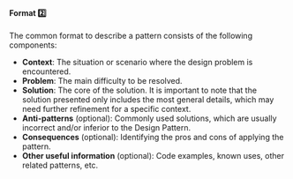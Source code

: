 <link rel="stylesheet" href="{{baseUrl}}/css/textbook.css">

<div class="website-content">

<div id="title">

#### Format :two:

</div>

<div id="body">

The common format to describe a pattern consists of the following components:

* **Context**: The situation or scenario where the design problem is encountered.
* **Problem**: The main difficulty to be resolved.
* **Solution**: The core of the solution. It is important to note that the solution presented only includes the most general details, which may need further refinement for a specific context.
* **Anti-patterns** (optional): Commonly used solutions, which are usually incorrect and/or inferior to the Design Pattern.
* **Consequences** (optional): Identifying the pros and cons of applying the pattern.
* **Other useful information** (optional): Code examples, known uses, other related patterns, etc.

</div>

<div id="extras">

<include src="exercises.md" />

</div>

</div>
